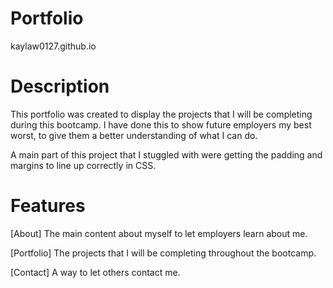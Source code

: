 # Portfolio
kaylaw0127.github.io

# Description 
This portfolio was created to display the projects that I will be completing during this bootcamp. I have done this to show future employers my best worst, to give them a better understanding of what I can do.

A main part of this project that I stuggled with were getting the padding and margins to line up correctly in CSS. 

# Features
[About] The main content about myself to let employers learn about me.

[Portfolio] The projects that I will be completing throughout the bootcamp.

[Contact] A way to let others contact me.





